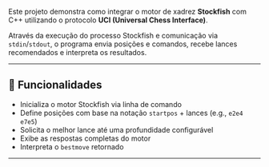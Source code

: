 Este projeto demonstra como integrar o motor de xadrez **Stockfish** com C++ utilizando o protocolo **UCI (Universal Chess Interface)**.

Através da execução do processo Stockfish e comunicação via `stdin`/`stdout`, o programa envia posições e comandos, recebe lances recomendados e interpreta os resultados.

---

## 📌 Funcionalidades

- Inicializa o motor Stockfish via linha de comando
- Define posições com base na notação `startpos` + lances (e.g., `e2e4 e7e5`)
- Solicita o melhor lance até uma profundidade configurável
- Exibe as respostas completas do motor
- Interpreta o `bestmove` retornado

---